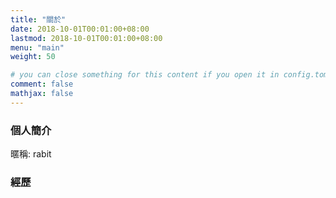 ```yaml
---
title: "關於"
date: 2018-10-01T00:01:00+08:00
lastmod: 2018-10-01T00:01:00+08:00
menu: "main"
weight: 50

# you can close something for this content if you open it in config.toml.
comment: false
mathjax: false
---
```


### 個人簡介

暱稱: rabit

### 經歷


